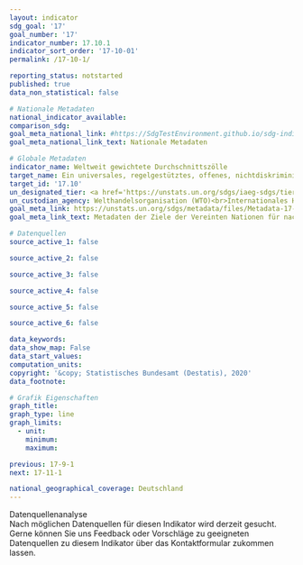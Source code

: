 ```yaml
---
layout: indicator
sdg_goal: '17'
goal_number: '17'
indicator_number: 17.10.1
indicator_sort_order: '17-10-01'
permalink: /17-10-1/

reporting_status: notstarted
published: true
data_non_statistical: false

# Nationale Metadaten
national_indicator_available: 
comparison_sdg: 
goal_meta_national_link: #https://SdgTestEnvironment.github.io/sdg-indicators/public/MetaDe/17.10.1.pdf
goal_meta_national_link_text: Nationale Metadaten

# Globale Metadaten
indicator_name: Weltweit gewichtete Durchschnittszölle
target_name: Ein universales, regelgestütztes, offenes, nichtdiskriminierendes und gerechtes multilaterales Handelssystem unter dem Dach der Welthandelsorganisation fördern, insbesondere durch den Abschluss der Verhandlungen im Rahmen ihrer Entwicklungsagenda von Doha
target_id: '17.10'
un_designated_tier: <a href='https://unstats.un.org/sdgs/iaeg-sdgs/tier-classification/' title='Klicken Sie hier um weitere Informationen zur UN-Tier-Klassifikation zu erhalten.'>Tier I</a>
un_custodian_agency: Welthandelsorganisation (WTO)<br>Internationales Handelszentrum (ITC)<br>Welthandels- und Entwicklungskonferenz (UNCTAD)
goal_meta_link: https://unstats.un.org/sdgs/metadata/files/Metadata-17-10-01.pdf
goal_meta_link_text: Metadaten der Ziele der Vereinten Nationen für nachhaltige Entwicklung

# Datenquellen
source_active_1: false

source_active_2: false

source_active_3: false

source_active_4: false

source_active_5: false

source_active_6: false

data_keywords: 
data_show_map: False
data_start_values: 
computation_units: 
copyright: '&copy; Statistisches Bundesamt (Destatis), 2020'
data_footnote: 

# Grafik Eigenschaften
graph_title: 
graph_type: line
graph_limits: 
  - unit: 
    minimum: 
    maximum: 

previous: 17-9-1
next: 17-11-1

national_geographical_coverage: Deutschland
---
```


<span class="status notstarted"> Datenquellenanalyse </span><br>
Nach möglichen Datenquellen für diesen Indikator wird derzeit gesucht.
Gerne können Sie uns Feedback oder Vorschläge zu geeigneten Datenquellen zu diesem Indikator über das Kontaktformular zukommen lassen.